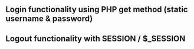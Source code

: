 ## Login functionality using PHP get method (static username & password)

## Logout functionality with SESSION / $_SESSION
